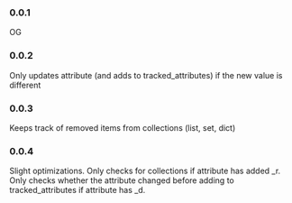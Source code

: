 ### 0.0.1
OG

### 0.0.2
Only updates attribute (and adds to tracked_attributes) if the new value is different

### 0.0.3
Keeps track of removed items from collections (list, set, dict)

### 0.0.4
Slight optimizations. Only checks for collections if attribute has added _r. Only checks whether
the attribute changed before adding to tracked_attributes if attribute has _d.
